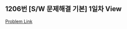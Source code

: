 ## 1206번 [S/W 문제해결 기본] 1일차 View
[Problem Link](https://swexpertacademy.com/main/code/problem/problemDetail.do?contestProbId=AV134DPqAA8CFAYh&categoryId=AV134DPqAA8CFAYh&categoryType=CODE)
 